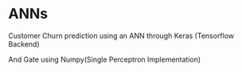 # ANNs
Customer Churn prediction using an ANN through Keras (Tensorflow Backend)

And Gate using Numpy(Single Perceptron Implementation)
